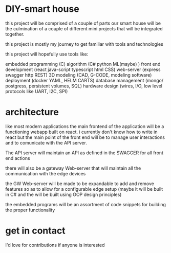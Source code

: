 # DIY-smart house
this project will be comprised of a couple of parts
our smart house will be the culmination of a couple of different mini projects that will be integrated together.

this project is mostly my journey to get familiar with tools and technologies

this project will hopefully use tools like:

embedded programming (C)
algorithm (C# python ML(maybe) )
front end development (react java-script typescript html CSS)
web-server (express swagger http REST) 
3D modeling (CAD, G-CODE, modeling software)
deployment (docker YAML, HELM CARTS)
database management (mongo/ postgress, persistent volumes, SQL)
hardware design (wires, I/O, low level protocols like UART, I2C, SPI)

# architecture 
like most modern applications the main frontend of the application will be a functioning webapp built on react.
i currently don't know how to write in react but the main point of the front end will be to manage user interactions and to comunicate with the API server. 

The API server will maintain an API as defined in the SWAGGER for all front end actions

there will also be a gateway Web-server that will maintain all the communication with the edge devices 

the GW Web-server will be made to be expandable to add and remove features so as to allow for a configurable edge setup (maybe it will be built in C# and the will be built using OOP design principles) 

the embedded programs will be an assortment of code snippets for building the proper functionality  

# get in contact

I'd love for contributions if anyone is interested 


